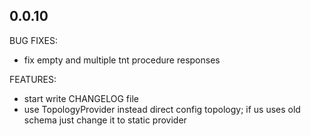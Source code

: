 ## 0.0.10

BUG FIXES:
* fix empty and multiple tnt procedure responses

FEATURES:
* start write CHANGELOG file
* use TopologyProvider instead direct config topology; if us uses old schema just change it to static provider